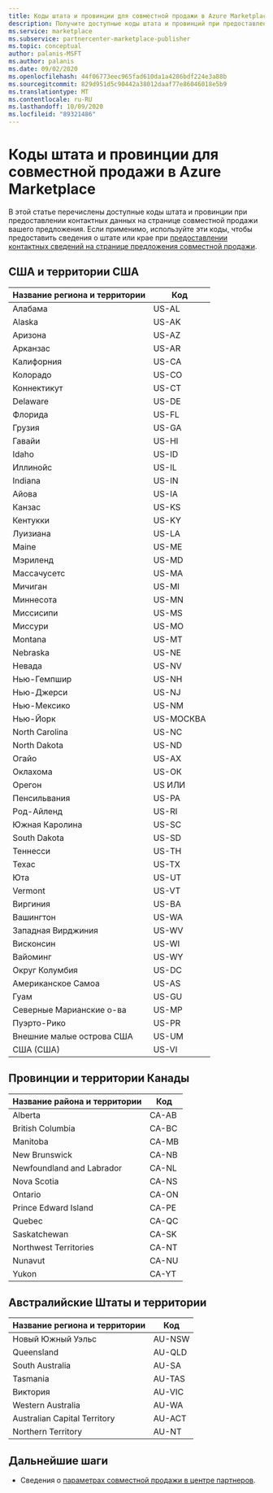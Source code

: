```yaml
---
title: Коды штата и провинции для совместной продажи в Azure Marketplace
description: Получите доступные коды штата и провинций при предоставлении контактных сведений на странице предложения совместной продажи в Azure Marketplace.
ms.service: marketplace
ms.subservice: partnercenter-marketplace-publisher
ms.topic: conceptual
author: palanis-MSFT
ms.author: palanis
ms.date: 09/02/2020
ms.openlocfilehash: 44f06773eec965fad610da1a4286bdf224e3a88b
ms.sourcegitcommit: 829d951d5c90442a38012daaf77e86046018e5b9
ms.translationtype: MT
ms.contentlocale: ru-RU
ms.lasthandoff: 10/09/2020
ms.locfileid: "89321486"
---
```

# <a name="co-sell-state-and-province-codes-in-azure-marketplace"></a>Коды штата и провинции для совместной продажи в Azure Marketplace

В этой статье перечислены доступные коды штата и провинции при предоставлении контактных данных на странице совместной продажи вашего предложения. Если применимо, используйте эти коды, чтобы предоставить сведения о штате или крае при [предоставлении контактных сведений на странице предложения совместной продажи](commercial-marketplace-co-sell.md#contacts).

## <a name="us-states-and-territories"></a>США и территории США

|   Название региона и территории          |   Код    |
|-------------------------------------|-----------|
| Алабама                             | US-AL     |
| Alaska                              | US-AK     |
| Аризона                             | US-AZ     |
| Арканзас                            | US-AR     |
| Калифорния                          | US-CA     |
| Колорадо                            | US-CO     |
| Коннектикут                         | US-CT     |
| Delaware                            | US-DE     |
| Флорида                             | US-FL     |
| Грузия                             | US-GA     |
| Гавайи                              | US-HI     |
| Idaho                               | US-ID     |
| Иллинойс                            | US-IL     |
| Indiana                             | US-IN     |
| Айова                                | US-IA     |
| Канзас                              | US-KS     |
| Кентукки                            | US-KY     |
| Луизиана                           | US-LA     |
| Maine                               | US-ME     |
| Мэриленд                            | US-MD     |
| Массачусетс                       | US-MA     |
| Мичиган                            | US-MI     |
| Миннесота                           | US-MN     |
| Миссисипи                         | US-MS     |
| Миссури                            | US-MO     |
| Montana                             | US-MT     |
| Nebraska                            | US-NE     |
| Невада                              | US-NV     |
| Нью-Гемпшир                       | US-NH     |
| Нью-Джерси                          | US-NJ     |
| Нью-Мексико                          | US-NM     |
| Нью-Йорк                            | US-МОСКВА     |
| North Carolina                      | US-NC     |
| North Dakota                        | US-ND     |
| Огайо                                | US-АХ     |
| Оклахома                            | US-ОК     |
| Орегон                              | US ИЛИ     |
| Пенсильвания                        | US-PA     |
| Род-Айленд                        | US-RI     |
| Южная Каролина                      | US-SC     |
| South Dakota                        | US-SD     |
| Теннесси                           | US-ТН     |
| Техас                               | US-TX     |
| Юта                                | US-UT     |
| Vermont                             | US-VT     |
| Виргиния                            | US-ВА     |
| Вашингтон                          | US-WA     |
| Западная Вирджиния                       | US-WV     |
| Висконсин                           | US-WI     |
| Вайоминг                             | US-WY     |
| Округ Колумбия                | US-DC     |
| Американское Самоа                      | US-AS     |
| Гуам                                | US-GU     |
| Северные Марианские о-ва            | US-MP     |
| Пуэрто-Рико                         | US-PR     |
| Внешние малые острова США | US-UM    |
| США (США)                 | US-VI    |

## <a name="canadian-provinces-and-territories"></a>Провинции и территории Канады

|   Название района и территории       |   Код    |
|-------------------------------------|-----------|
| Alberta                             |  CA-AB    |
| British Columbia                    |  CA-BC    |
| Manitoba                            |  CA-MB    |
| New Brunswick                       |  CA-NB    |
| Newfoundland and Labrador           |  CA-NL    |
| Nova Scotia                         |  CA-NS    |
| Ontario                             |  CA-ON    |
| Prince Edward Island                |  CA-PE    |
| Quebec                              |  CA-QC    |
| Saskatchewan                        |  CA-SK    |
| Northwest Territories               |  CA-NT    |
| Nunavut                             |  CA-NU    |
| Yukon                               |  CA-YT    |


## <a name="australian-states-and-territories"></a>Австралийские Штаты и территории

|   Название региона и территории          |   Код    |
|-------------------------------------|-----------|
| Новый Южный Уэльс                     |  AU-NSW   |
| Queensland                          |  AU-QLD   |
| South Australia                     |  AU-SA    |
| Tasmania                            |  AU-TAS   |
| Виктория                            |  AU-VIC   |
| Western Australia                   |  AU-WA    |
| Australian Capital Territory        |  AU-ACT   |
| Northern Territory                  |  AU-NT    |


## <a name="next-steps"></a>Дальнейшие шаги

- Сведения о [параметрах совместной продажи в центре партнеров](./commercial-marketplace-co-sell.md).
